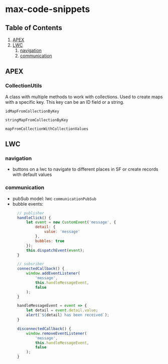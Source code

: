 # max-code-snippets

## Table of Contents
1. [APEX](#apex)
1. [LWC](#LWC)
   1. [navigation](#navigation)
   1. [communication](#communication)


## APEX

### CollectionUtils
A class with multiple methods to work with collections. Used to create maps with a specific key. This key can be an ID field or a string.

`idMapFromCollectionByKey`

`stringMapFromCollectionByKey`

`mapFromCollectionWithCollectionValues`

## LWC

### navigation
- buttons on a lwc to navigate to different places in SF or create records with default values


### communication
- pubSub model: lwc `communicationPubSub`
- bubble events:
  ```js
    // publisher
    handleClick() {
        let event = new CustomEvent('message', {
            detail: {
                value: 'message'
            },
            bubbles: true
        });
        this.dispatchEvent(event);
    }

    // subsriber
    connectedCallback() {
        window.addEventListener(
            'message', 
            this.handleMessageEvent, 
            false
        );
    }

    handleMessageEvent = event => {
        let detail = event.detail.value;
        alert(`${detail} has been received`);
    }

    disconnectedCallback() {
        window.removeEventListener(
            'message', 
            this.handleMessageEvent, 
            false
        );
    }
  ```